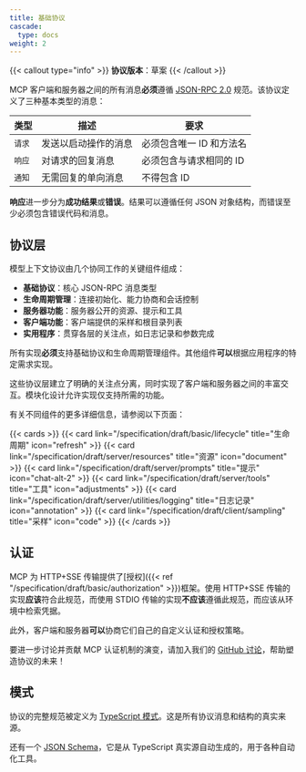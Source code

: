 ```yaml
---
title: 基础协议
cascade:
  type: docs
weight: 2
---
```


{{< callout type="info" >}} **协议版本**：草案 {{< /callout >}}

MCP 客户端和服务器之间的所有消息**必须**遵循 [JSON-RPC 2.0](https://www.jsonrpc.org/specification) 规范。该协议定义了三种基本类型的消息：

| 类型            | 描述                     | 要求                     |
| --------------- | ------------------------ | ------------------------ |
| `请求`          | 发送以启动操作的消息     | 必须包含唯一 ID 和方法名 |
| `响应`          | 对请求的回复消息         | 必须包含与请求相同的 ID  |
| `通知`          | 无需回复的单向消息       | 不得包含 ID              |

**响应**进一步分为**成功结果**或**错误**。结果可以遵循任何 JSON 对象结构，而错误至少必须包含错误代码和消息。

## 协议层

模型上下文协议由几个协同工作的关键组件组成：

- **基础协议**：核心 JSON-RPC 消息类型
- **生命周期管理**：连接初始化、能力协商和会话控制
- **服务器功能**：服务器公开的资源、提示和工具
- **客户端功能**：客户端提供的采样和根目录列表
- **实用程序**：贯穿各层的关注点，如日志记录和参数完成

所有实现**必须**支持基础协议和生命周期管理组件。其他组件**可以**根据应用程序的特定需求实现。

这些协议层建立了明确的关注点分离，同时实现了客户端和服务器之间的丰富交互。模块化设计允许实现仅支持所需的功能。

有关不同组件的更多详细信息，请参阅以下页面：

{{< cards >}}
{{< card link="/specification/draft/basic/lifecycle" title="生命周期" icon="refresh" >}}
{{< card link="/specification/draft/server/resources" title="资源" icon="document" >}}
{{< card link="/specification/draft/server/prompts" title="提示" icon="chat-alt-2" >}}
{{< card link="/specification/draft/server/tools" title="工具" icon="adjustments" >}}
{{< card link="/specification/draft/server/utilities/logging" title="日志记录" icon="annotation" >}}
{{< card link="/specification/draft/client/sampling" title="采样" icon="code" >}}
{{< /cards >}}

## 认证

MCP 为 HTTP+SSE 传输提供了[授权]({{< ref "/specification/draft/basic/authorization" >}})框架。使用 HTTP+SSE 传输的实现**应该**符合此规范，而使用 STDIO 传输的实现**不应该**遵循此规范，而应该从环境中检索凭据。

此外，客户端和服务器**可以**协商它们自己的自定义认证和授权策略。

要进一步讨论并贡献 MCP 认证机制的演变，请加入我们的 [GitHub 讨论](https://github.com/modelcontextprotocol/specification/discussions)，帮助塑造协议的未来！

## 模式

协议的完整规范被定义为 [TypeScript 模式](http://github.com/modelcontextprotocol/specification/tree/main/schema/draft/schema.ts)。这是所有协议消息和结构的真实来源。

还有一个 [JSON Schema](http://github.com/modelcontextprotocol/specification/tree/main/schema/draft/schema.json)，它是从 TypeScript 真实源自动生成的，用于各种自动化工具。
